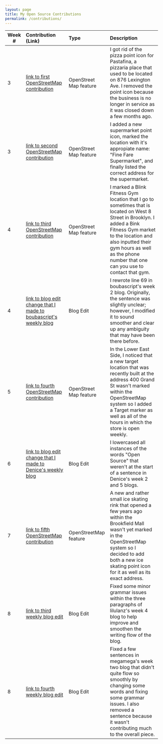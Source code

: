 ```yaml
---
layout: page
title: My Open Source Contributions
permalink: /contributions/
---
```


<!--
The first column, Contribution, must be a hyperlink to the actual contribution,
such as the Wikipedia edit or pull request, etc., with a suitable name.
Type of the contribution should be "Wikipedia edit", "OpenStreet Map feature",
"Project Documentation", "Project Code", "Blog Edit", etc.

The Description should include a brief summary of what you did.

Replace the first row below with your contribution and add new ones below it
following the same syntax.

-->





| Week #       | Contribution (Link)  | Type  | Description |
|---|:---|:---|:---|
|   3    |  [link to first OpenStreetMap contribution](https://www.openstreetmap.org/changeset/81082711)   |  OpenStreet Map feature   |   I got rid of the pizza point icon for Pastafina, a pizzaria place that used to be located on 876 Lexington Ave. I removed the point icon because the business is no longer in service as it was closed down a few months ago.   |
|  3   |  [link to second OpenStreetMap contribution](https://www.openstreetmap.org/changeset/81083091)   |  OpenStreet Map feature   |   I added a new supermarket point icon, marked the location with it's appropiate name: "Fine Fare Supermarket", and finally listed the correct address for the supermarket.   |
| 4   |[link to third OpenStreetMap contribution](https://www.openstreetmap.org/changeset/81376856)| OpenStreet Map feature|I marked a Blink Fitness Gym location that I go to sometimes that is located on West 8 Street in Brooklyn. I added a Bink Fitness Gym market to the location and also inputted their gym hours as well as the phone number that one can you use to contact that gym.|
|   4   |[link to blog edit change that I made to boubascript's weekly blog](https://github.com/hunter-college-ossd-spr-2020/boubascript-weekly/pull/1/files)| Blog Edit| I rewrote line 69 in boubascript's week 2 blog. Originally, the sentence was slightly unclear; however, I modified it to sound smoother and clear up any ambiguity that may have been there before.|
| 5 | [link to fourth OpenStreetMap contribution](https://www.openstreetmap.org/edit#map=19/40.71621/-73.98700)|OpenStreet Map feature|In the Lower East Side, I noticed that a new target location that was recently built at the address 400 Grand St wasn't marked within the OpenStreetMap system so I added a Target marker as well as all of the hours in which the store is open weekly.|
| 6|[link to blog edit change that I made to Denice's weekly blog](https://github.com/hunter-college-ossd-spr-2020/deniceysv-weekly/pull/2)| Blog Edit | I lowercased all instances of the words "Open Source" that weren't at the start of a sentence in Denice's week 2 and 5 blogs.|
| 7 |[link to fifth OpenStreetMap contribution](https://www.openstreetmap.org/edit?editor=id&changeset=82226214#map=19/40.71234/-74.01526) | OpenStreetMap feature |A new and rather small ice skating rink that opened a few years ago within the Brookfield Mall wasn't yet marked in the OpenStreetMap system so I decided to add both a new ice skating point icon for it as well as its exact address.|
|8|[link to third weekly blog edit](https://github.com/hunter-college-ossd-spr-2020/liulanz-weekly/pull/9)| Blog Edit |Fixed some minor grammar issues within the three paragraphs of lilulanz's week 4 blog to help improve and smoothen the writing flow of the blog.|
|8|[link to fourth weekly blog edit](https://github.com/hunter-college-ossd-spr-2020/Megamega53-weekly/pull/9)| Blog Edit| Fixed a few sentences in megamega's week two blog that didn't quite flow so smoothly by changing some words and fixing some grammar issues. I also removed a sentence because it wasn't contributing much to the overall piece.|
